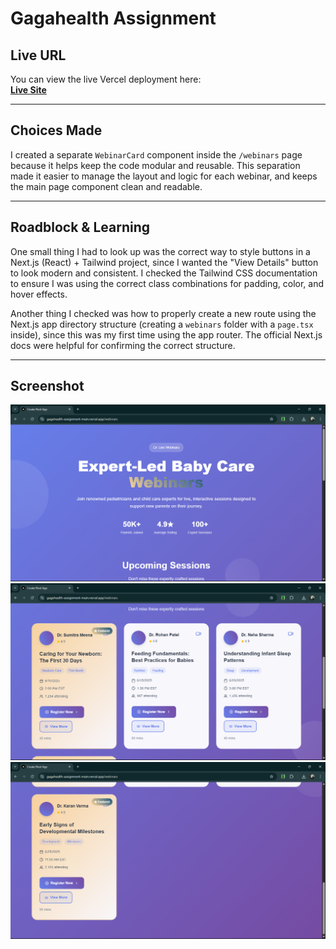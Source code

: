 # Gagahealth Assignment

## Live URL

You can view the live Vercel deployment here:  
**[Live Site](https://gagahealth-assignment-main.vercel.app/webinars)**

---

## Choices Made

I created a separate `WebinarCard` component inside the `/webinars` page because it helps keep the code modular and reusable. This separation made it easier to manage the layout and logic for each webinar, and keeps the main page component clean and readable.

---

## Roadblock & Learning

One small thing I had to look up was the correct way to style buttons in a Next.js (React) + Tailwind project, since I wanted the "View Details" button to look modern and consistent. I checked the Tailwind CSS documentation to ensure I was using the correct class combinations for padding, color, and hover effects.

Another thing I checked was how to properly create a new route using the Next.js app directory structure (creating a `webinars` folder with a `page.tsx` inside), since this was my first time using the app router. The official Next.js docs were helpful for confirming the correct structure.

---

## Screenshot

<img src="snapshot1.png" alt="Screenshot 1"></img>
<img src="snapshot2.png" alt="Screenshot 2"></img>
<img src="snapshot3.png" alt="Screenshot 3"></img>
